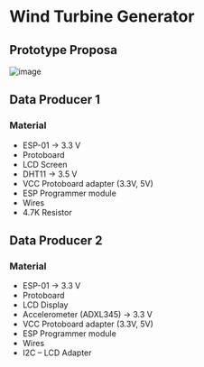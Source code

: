 # Wind Turbine Generator
## Prototype Proposa
![image](https://user-images.githubusercontent.com/45320338/139112555-7f0f96a8-55df-4fa4-bb71-ad44783073dd.png)

## Data Producer 1
### Material
- ESP-01 -> 3.3 V
- Protoboard 
- LCD Screen
- DHT11 -> 3.5 V
- VCC Protoboard adapter (3.3V, 5V)
- ESP Programmer module
- Wires
- 4.7K Resistor

## Data Producer 2
### Material
- ESP-01 -> 3.3 V
- Protoboard 
- LCD Display
- Accelerometer (ADXL345) -> 3.3 V
- VCC Protoboard adapter (3.3V, 5V)
- ESP Programmer module
- Wires
- I2C – LCD Adapter

